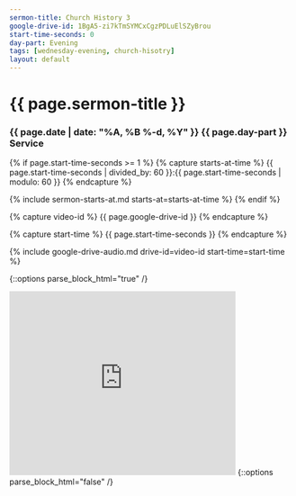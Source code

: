 ```yaml
---
sermon-title: Church History 3
google-drive-id: 1BgA5-zi7kTmSYMCxCgzPDLuElSZyBrou
start-time-seconds: 0
day-part: Evening
tags: [wednesday-evening, church-hisotry]
layout: default
---
```


# {{ page.sermon-title }}

### {{ page.date | date: "%A, %B %-d, %Y" }} {{ page.day-part }} Service

{% if page.start-time-seconds >= 1 %}
{% capture starts-at-time %}
{{ page.start-time-seconds | divided_by: 60 }}:{{ page.start-time-seconds | modulo: 60 }}
{% endcapture %}

{% include sermon-starts-at.md starts-at=starts-at-time %}
{% endif %}

{% capture video-id %}
{{ page.google-drive-id }}
{% endcapture %}

{% capture start-time %}
{{ page.start-time-seconds }}
{% endcapture %}

{% include google-drive-audio.md drive-id=video-id start-time=start-time %}

{::options parse_block_html="true" /}
<iframe src="https://onedrive.live.com/embed?cid=19DF4E5D38A1B8EB&resid=19DF4E5D38A1B8EB%2146836&authkey=ADms7dQ_UQkOUM8&em=2" width="402" height="327" frameborder="0" scrolling="no"></iframe>
{::options parse_block_html="false" /}
